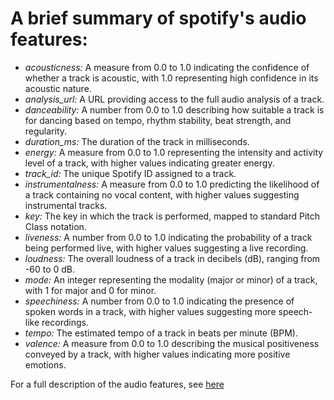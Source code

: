 # A brief summary of spotify's audio features:
- *acousticness:* A measure from 0.0 to 1.0 indicating the confidence of whether a track is acoustic, with 1.0 representing high confidence in its acoustic nature.
- *analysis_url:* A URL providing access to the full audio analysis of a track.
- *danceability:* A number from 0.0 to 1.0 describing how suitable a track is for dancing based on tempo, rhythm stability, beat strength, and regularity.
- *duration_ms:* The duration of the track in milliseconds.
- *energy:* A measure from 0.0 to 1.0 representing the intensity and activity level of a track, with higher values indicating greater energy.
- *track_id:* The unique Spotify ID assigned to a track.
- *instrumentalness:* A measure from 0.0 to 1.0 predicting the likelihood of a track containing no vocal content, with higher values suggesting instrumental tracks.
- *key:* The key in which the track is performed, mapped to standard Pitch Class notation.
- *liveness:* A number from 0.0 to 1.0 indicating the probability of a track being performed live, with higher values suggesting a live recording.
- *loudness:* The overall loudness of a track in decibels (dB), ranging from -60 to 0 dB.
- *mode:* An integer representing the modality (major or minor) of a track, with 1 for major and 0 for minor.
- *speechiness:* A number from 0.0 to 1.0 indicating the presence of spoken words in a track, with higher values suggesting more speech-like recordings.
- *tempo:* The estimated tempo of a track in beats per minute (BPM).
- *valence:* A measure from 0.0 to 1.0 describing the musical positiveness conveyed by a track, with higher values indicating more positive emotions.

For a full description of the audio features, see [here](https://developer.spotify.com/documentation/web-api/reference/get-audio-features)